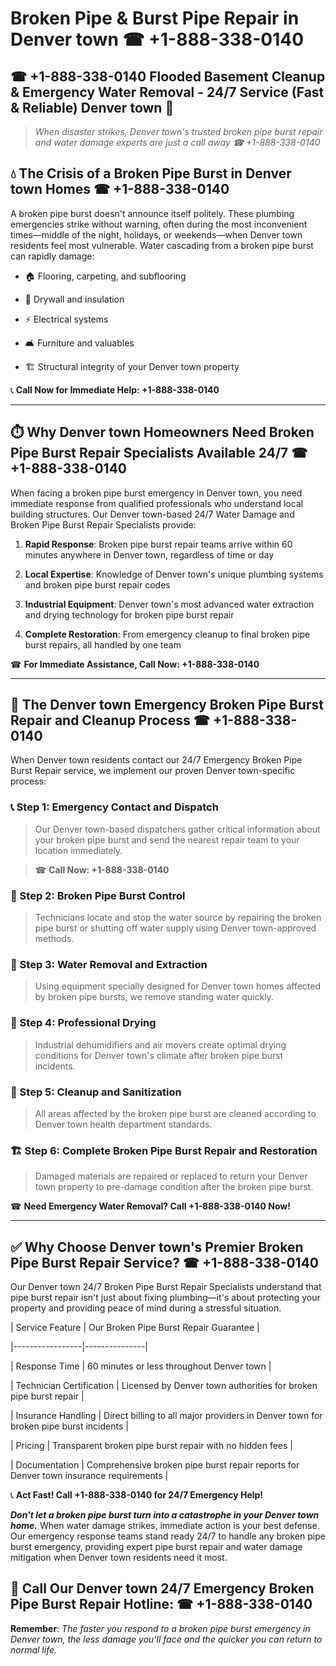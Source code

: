 # Broken Pipe & Burst Pipe Repair in Denver town ☎ +1-888-338-0140  
## ☎ +1-888-338-0140 Flooded Basement Cleanup & Emergency Water Removal - 24/7 Service (Fast & Reliable) Denver town 🚨  

> *When disaster strikes, Denver town's trusted broken pipe burst repair and water damage experts are just a call away ☎ +1-888-338-0140*  

## 💧 The Crisis of a Broken Pipe Burst in Denver town Homes ☎ +1-888-338-0140  

A broken pipe burst doesn't announce itself politely. These plumbing emergencies strike without warning, often during the most inconvenient times—middle of the night, holidays, or weekends—when Denver town residents feel most vulnerable. Water cascading from a broken pipe burst can rapidly damage:  

* 🏠 Flooring, carpeting, and subflooring  
* 🧱 Drywall and insulation  
* ⚡ Electrical systems  
* 🛋️ Furniture and valuables  
* 🏗️ Structural integrity of your Denver town property  

📞 **Call Now for Immediate Help: +1-888-338-0140**  

---  

## ⏱️ Why Denver town Homeowners Need Broken Pipe Burst Repair Specialists Available 24/7 ☎ +1-888-338-0140  

When facing a broken pipe burst emergency in Denver town, you need immediate response from qualified professionals who understand local building structures. Our Denver town-based 24/7 Water Damage and Broken Pipe Burst Repair Specialists provide:  

1. **Rapid Response**: Broken pipe burst repair teams arrive within 60 minutes anywhere in Denver town, regardless of time or day  
2. **Local Expertise**: Knowledge of Denver town's unique plumbing systems and broken pipe burst repair codes  
3. **Industrial Equipment**: Denver town's most advanced water extraction and drying technology for broken pipe burst repair  
4. **Complete Restoration**: From emergency cleanup to final broken pipe burst repairs, all handled by one team  

☎ **For Immediate Assistance, Call Now: +1-888-338-0140**  

---  

## 🔧 The Denver town Emergency Broken Pipe Burst Repair and Cleanup Process ☎ +1-888-338-0140  

When Denver town residents contact our 24/7 Emergency Broken Pipe Burst Repair service, we implement our proven Denver town-specific process:  

### 📞 Step 1: Emergency Contact and Dispatch  
> Our Denver town-based dispatchers gather critical information about your broken pipe burst and send the nearest repair team to your location immediately.  
> ☎ **Call Now: +1-888-338-0140**  

### 🚿 Step 2: Broken Pipe Burst Control  
> Technicians locate and stop the water source by repairing the broken pipe burst or shutting off water supply using Denver town-approved methods.  

### 🌊 Step 3: Water Removal and Extraction  
> Using equipment specially designed for Denver town homes affected by broken pipe bursts, we remove standing water quickly.  

### 💨 Step 4: Professional Drying  
> Industrial dehumidifiers and air movers create optimal drying conditions for Denver town's climate after broken pipe burst incidents.  

### 🧼 Step 5: Cleanup and Sanitization  
> All areas affected by the broken pipe burst are cleaned according to Denver town health department standards.  

### 🏗️ Step 6: Complete Broken Pipe Burst Repair and Restoration  
> Damaged materials are repaired or replaced to return your Denver town property to pre-damage condition after the broken pipe burst.  

☎ **Need Emergency Water Removal? Call +1-888-338-0140 Now!**  

---  

## ✅ Why Choose Denver town's Premier Broken Pipe Burst Repair Service? ☎ +1-888-338-0140  

Our Denver town 24/7 Broken Pipe Burst Repair Specialists understand that pipe burst repair isn't just about fixing plumbing—it's about protecting your property and providing peace of mind during a stressful situation.  

| Service Feature | Our Broken Pipe Burst Repair Guarantee |  
|-----------------|---------------|  
| Response Time | 60 minutes or less throughout Denver town |  
| Technician Certification | Licensed by Denver town authorities for broken pipe burst repair |  
| Insurance Handling | Direct billing to all major providers in Denver town for broken pipe burst incidents |  
| Pricing | Transparent broken pipe burst repair with no hidden fees |  
| Documentation | Comprehensive broken pipe burst repair reports for Denver town insurance requirements |  

📞 **Act Fast! Call +1-888-338-0140 for 24/7 Emergency Help!**  

***Don't let a broken pipe burst turn into a catastrophe in your Denver town home.*** When water damage strikes, immediate action is your best defense. Our emergency response teams stand ready 24/7 to handle any broken pipe burst emergency, providing expert pipe burst repair and water damage mitigation when Denver town residents need it most.  

## 📱 Call Our Denver town 24/7 Emergency Broken Pipe Burst Repair Hotline: ☎ +1-888-338-0140  

**Remember**: *The faster you respond to a broken pipe burst emergency in Denver town, the less damage you'll face and the quicker you can return to normal life.*